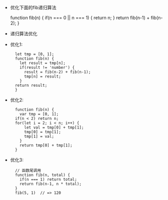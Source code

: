 - 优化下面的fib递归算法

	function fib(n) {
	  if(n === 0 || n === 1) {
	    return n;
	  }
	  return fib(n-1) + fib(n-2);
	}


- 递归算法优化

- 优化1:

		let tmp = [0, 1];
		function fib(n) {
		  let result = tmp[n];
		  if(result != 'number') {
		    result = fib(n-2) + fib(n-1);
			tmp[n] = result;
		  }
		return result;
		}
		
- 优化2:
		
		function fib(n) {
		  var tmp = [0, 1];
		if(n < 2) return n;
		for(let i = 2; i < n; i++) {
			let val = tmp[0] + tmp[1];
			tmp[0] = tmp[1];
			tmp[1] = val;
		  }
		  return tmp[0] + tmp[1];
		}

- 优化3:
		
	   	// 函数尾调用
       	function fib(n, total) {
 	      if(n === 1) return total;
		  return fib(n-1, n * total);
        }
        fib(5, 1)  // => 120

